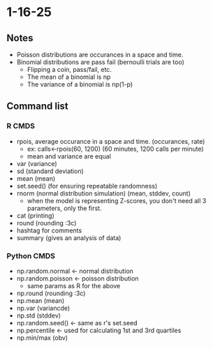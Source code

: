 # 1-16-25

## Notes 

- Poisson distributions are occurances in a space and time.
- Binomial distributions are pass fail (bernoulli trials are too)
    - Flipping a coin, pass/fail, etc.
    - The mean of a binomial is np 
    - The variance of a binomial is np(1-p)

## Command list

### R CMDS
- rpois, average occurance in a space and time. (occurances, rate)
    - ex: calls<-rpois(60, 1200) (60 minutes, 1200 calls per minute)
    - mean and variance are equal
- var (variance)
- sd (standard deviation)
- mean (mean)
- set.seed() (for ensuring repeatable randomness)
- rnorm (normal distribution simulation) (mean, stddev, count)
    - when the model is representing Z-scores, you don't need all 3 parameters, only the first.
- cat (printing)
- round (rounding :3c)
- hashtag for comments
- summary (gives an analysis of data)



### Python CMDS
- np.random.normal <- normal distribution
- np.random.poisson <- poisson distribution
    - same params as R for the above
- np.round (rounding :3c)
- np.mean (mean)
- np.var (variancde)
- np.std (stddev)
- np.random.seed() <- same as r's set.seed
- np.percentile <- used for calculating 1st and 3rd quartiles
- np.min/max (obv)
